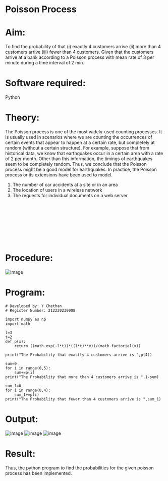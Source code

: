 # Poisson Process

# Aim: 
To find the probability of that (i) exactly 4 customers arrive (ii) more than 4 customers arrive (iii) fewer than 4 customers. Given that the customers arrive at a bank according to a Poisson process with mean rate of 3 per minute during a time interval of 2 min.
# Software required:  

Python

# Theory:

The Poisson process is one of the most widely-used counting processes. It is usually used in scenarios where we are counting the occurrences of certain events that appear to happen at a certain rate, but completely at random (without a certain structure). For example, suppose that from historical data, we know that earthquakes occur in a certain area with a rate of 2 per month. Other than this information, the timings of earthquakes seem to be completely random. Thus, we conclude that the Poisson process might be a good model for earthquakes. In practice, the Poisson process or its extensions have been used to model.

1. The number of car accidents at a site or in an area
2. The location of users in a wireless network
3. The requests for individual documents on a web server

 <br><br><br><br><br><br><br>
# Procedure:

![image](https://user-images.githubusercontent.com/104613195/172528169-f26bdf76-f357-4c48-b806-a0a80da21cac.png)

# Program:
```
# Developed by: Y Chethan
# Register Number: 212220230008

import numpy as np
import math

l=3
t=2
def p(x):
    return ((math.exp(-l*t))*((l*t)**x))/(math.factorial(x))

print("The Probability that exactly 4 customers arrive is ",p(4))

sum=0
for i in range(0,5):
    sum+=p(i)
print("The Probability that more than 4 customers arrive is ",1-sum)

sum_1=0
for i in range(0,4):
    sum_1+=p(i)
print("The Probability that fewer than 4 customers arrive is ",sum_1)
```
# Output: 
![image](https://user-images.githubusercontent.com/75234991/172535141-deb6f33b-29f0-43cb-9363-90d54cafa518.png)
![image](https://user-images.githubusercontent.com/75234991/172535153-a389a74f-feaf-4ff1-95df-9406e16b9133.png)
![image](https://user-images.githubusercontent.com/75234991/172535148-a1356501-e23f-4c47-bacf-c3bf59338601.png)

# Result:
Thus, the python program to find the probabilities for the given poisson process has been implemented.
